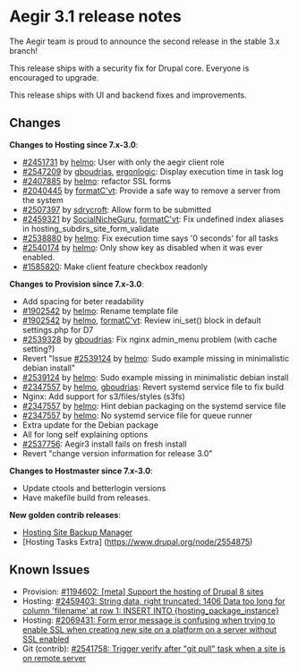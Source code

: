Aegir 3.1 release notes
=======================

The Aegir team is proud to announce the second release in the stable 3.x branch!

This release ships with a security fix for Drupal core. Everyone is encouraged to upgrade.

This release ships with UI and backend fixes and improvements.

Changes
-------

**Changes to Hosting since 7.x-3.0**:

*   [#2451731](https://drupal.org/node/2451731) by [helmo](/u/helmo): User with only the aegir client role
*   [#2547209](https://drupal.org/node/2547209) by [gboudrias](/u/gboudrias), [ergonlogic](/u/ergonlogic): Display execution time in task log
*   [#2407885](https://drupal.org/node/2407885) by [helmo](/u/helmo): refactor SSL forms
*   [#2040445](https://drupal.org/node/2040445) by [formatC'vt](/u/formatc'vt): Provide a safe way to remove a server from the system
*   [#2507397](https://drupal.org/node/2507397) by [sdrycroft](/u/sdrycroft): Allow form to be submitted
*   [#2459321](https://drupal.org/node/2459321) by [SocialNicheGuru](/u/socialnicheguru), [formatC'vt](/u/formatc'vt): Fix undefined index aliases in hosting_subdirs_site_form_validate
*   [#2538880](https://drupal.org/node/2538880) by [helmo](/u/helmo): Fix execution time says '0 seconds' for all tasks
*   [#2540174](https://drupal.org/node/2540174) by [helmo](/u/helmo): Only show key as disabled when it was ever enabled.
*   [#1585820](https://drupal.org/node/1585820): Make client feature checkbox readonly

**Changes to Provision since 7.x-3.0**:

*   Add spacing for beter readability
*   [#1902542](https://drupal.org/node/1902542) by [helmo](/u/helmo): Rename template file
*   [#1902542](https://drupal.org/node/1902542) by [helmo](/u/helmo), [formatC'vt](/u/formatc'vt): Review ini_set() block in default settings.php for D7
*   [#2539328](https://drupal.org/node/2539328) by [gboudrias](/u/gboudrias): Fix nginx admin_menu problem (with cache setting?)
*   Revert "Issue [#2539124](https://drupal.org/node/2539124) by [helmo](/u/helmo): Sudo example missing in minimalistic debian install"
*   [#2539124](https://drupal.org/node/2539124) by [helmo](/u/helmo): Sudo example missing in minimalistic debian install
*   [#2347557](https://drupal.org/node/2347557) by [helmo](/u/helmo), [gboudrias](/u/gboudrias): Revert systemd service file to fix build
*   Nginx: Add support for s3/files/styles (s3fs)
*   [#2347557](https://drupal.org/node/2347557) by [helmo](/u/helmo): Hint debian packaging on the systemd service file
*   [#2347557](https://drupal.org/node/2347557) by [helmo](/u/helmo): No systemd service file for queue runner
*   Extra update for the Debian package
*   All for long self explaining options
*   [#2537756](https://drupal.org/node/2537756): Aegir3 install fails on fresh install
*   Revert "change version information for release 3.0"

**Changes to Hostmaster since 7.x-3.0**:

*   Update ctools and betterlogin versions
*   Have makefile build from releases.

**New golden contrib releases**:

* [Hosting Site Backup Manager](https://www.drupal.org/node/2554859)
* [Hosting Tasks Extra] (https://www.drupal.org/node/2554875)

Known Issues
------------
*   Provision: [#1194602: [meta] Support the hosting of Drupal 8 sites](https://www.drupal.org/node/2554859/node/1194602 "Status: Needs work")
*   Hosting: [#2459403: String data, right truncated: 1406 Data too long for column 'filename' at row 1: INSERT INTO {hosting_package_instance}](https://www.drupal.org/node/2554859/node/2459403 "Status: Needs review")
*   Hosting: [#2069431:  Form error message is confusing when trying to enable SSL when creating new site on a platform on a server without SSL enabled](https://www.drupal.org/node/2554859/node/2069431 "Status: Needs review")
*   Git (contrib): [#2541758: Trigger verify after "git pull" task when a site is on remote server](https://www.drupal.org/node/2554859/node/2541758 "Status: Needs work, Assigned to: formatC'vt")
